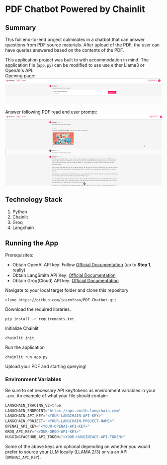 # PDF Chatbot Powered by Chainlit
## Summary
This full end-to-end project culminates in a chatbot that can answer questions from PDF source materials. After upload of the PDF, the user can have queries answered based on the contents of the PDF.

This application project was built to with accommodation in mind. The application file (`app.py`) can be modified to use use either Llama3 or OpenAI's API.   
Opening page:
![pre-input](assets/img/pre-input.png)

Answer following PDF read and user prompt: 
![answer](assets/img/answer.png)

## Technology Stack
1. Python
2. Chainlit
3. Groq
4. Langchain

## Running the App
Prerequisites:
 - Obtain OpenAI API key: Follow [Official Documentation](https://platform.openai.com/docs/quickstart) (up to **Step 1**, really)
 - Obtain LangSmith API Key: [Official Documentation](https://docs.smith.langchain.com/)
 - Obtain Groq(Cloud) API key: [Official Documentation](https://wow.groq.com/) 

Navigate to your local target folder and clone this repository

```
clone https://github.com/jcarmfran/PDF-Chatbot.git
```

Download the required libraries.

```
pip install -r requirements.txt
```

Initialize Chainlit

```
chainlit init

```

Run the application

```
chainlit run app.py
```

Upload your PDF and starting querying!

### Environment Variables
Be sure to set necessary API key/tokens as environment variables in your `.env`. An example of what your file should contain:
```python
LANGCHAIN_TRACING_V2=true
LANGCHAIN_ENDPOINT="https://api.smith.langchain.com"
LANGCHAIN_API_KEY="<YOUR-LANGCHAIN-API-KEY>"
LANGCHAIN_PROJECT="<YOUR-LANGCHAIN-PROJECT-NAME>"
OPENAI_API_KEY="<YOUR-OPENAI-API-KEY>"
GROQ_API_KEY="<YOUR-GROQ-API-KEY>"
HUGGINGFACEHUB_API_TOKEN="<YOUR-HUGGINFACE-API-TOKEN>"
```

Some of the above keys are optional depending on whether you would prefer to source your LLM locally (LLAMA 2/3) or via an API (`OPENAI_API_KEY`). 